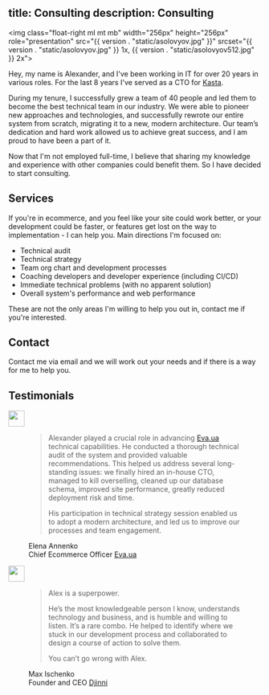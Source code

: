 title: Consulting
description: Consulting
----

<img class="float-right ml mt mb"
     width="256px" height="256px"
     role="presentation"
     src="{{ version . "static/asolovyov.jpg" }}"
     srcset="{{ version . "static/asolovyov.jpg" }} 1x, {{ version . "static/asolovyov512.jpg" }} 2x">


Hey, my name is Alexander, and I've been working in IT for over 20 years in
various roles. For the last 8 years I've served as a CTO for
[Kasta](https://kasta.ua).

During my tenure, I successfully grew a team of 40 people and led them to become
the best technical team in our industry. We were able to pioneer new approaches
and technologies, and successfully rewrote our entire system from scratch,
migrating it to a new, modern architecture. Our team’s dedication and hard work
allowed us to achieve great success, and I am proud to have been a part of it.

Now that I'm not employed full-time, I believe that sharing my knowledge and
experience with other companies could benefit them. So I have decided to start
consulting.


## Services

If you're in ecommerce, and you feel like your site could work better, or your
development could be faster, or features get lost on the way to implementation -
I can help you. Main directions I'm focused on:

- Technical audit
- Technical strategy
- Team org chart and development processes
- Coaching developers and developer experience (including CI/CD)
- Immediate technical problems (with no apparent solution)
- Overall system's performance and web performance

These are not the only areas I'm willing to help you out in, contact me if
you're interested.


## Contact

<p>Contact me via email <script type="text/javascript">document.write("<n uers=\"znvygb:nyrknaqre\100fbybilbi\056arg\">nyrknaqre\100fbybilbi\056arg<\057n>".replace(/[a-zA-Z]/g,function(c){return String.fromCharCode((c<="Z"?90:122)>=(c=c.charCodeAt(0)+13)?c:c-26);}));</script> and we will work out your needs and if there is a way for me to help you.</p>


## Testimonials

<div class="testimonials mt15">

  <div>
    <img src="https://pwa-api.eva.ua/img/origin/0/0/source/logo/default/logo_14_1.svg"
         style="height: 2rem; margin: 0 auto;">
    <figure>
      <blockquote>
        <p>
          Alexander played a crucial role in advancing
          <a href="https://eva.ua">Eva.ua</a> technical capabilities. He
          conducted a thorough technical audit of the system and provided
          valuable recommendations. This helped us address several long-standing
          issues: we finally hired an in-house CTO, managed to kill overselling,
          cleaned up our database schema, improved site performance, greatly
          reduced deployment risk and time.
        </p>
        <p>
          His participation in technical strategy session enabled us to adopt a
          modern architecture, and led us to improve our processes and team
          engagement.
        </p>
      </blockquote>
      <figcaption class=right>Elena Annenko<br>Chief Ecommerce Officer <a href="https://eva.ua">Eva.ua</a></figcaption>
    </figure>
  </div>

  <div>
    <img src="https://djinni.co/static/images/logo_djinni.svg"
         style="height: 2rem; margin: 0 auto">
    <figure>
      <blockquote>
      <p>Alex is a superpower.</p>
      <p>
        He’s the most knowledgeable person I know, understands technology and
        business, and is humble and willing to listen. It’s a rare combo. He
        helped to identify where we stuck in our development process and
        collaborated to design a course of action to solve them.
      </p>
      <p>You can’t go wrong with Alex.</p>
      </blockquote>
      <figcaption class="right">Max Ischenko<br>Founder and CEO <a href="https://djinni.co">Djinni</a></figcaption>
    </figure>
  </div>
</div>
